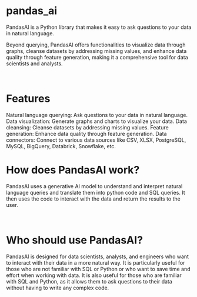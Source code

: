 # pandas_ai

PandasAI is a Python library that makes it easy to ask questions to your data in natural language.

Beyond querying, PandasAI offers functionalities to visualize data through graphs, cleanse datasets by addressing missing values, and enhance data quality through feature generation, making it a comprehensive tool for data scientists and analysts.

​
# Features
Natural language querying: Ask questions to your data in natural language.
Data visualization: Generate graphs and charts to visualize your data.
Data cleansing: Cleanse datasets by addressing missing values.
Feature generation: Enhance data quality through feature generation.
Data connectors: Connect to various data sources like CSV, XLSX, PostgreSQL, MySQL, BigQuery, Databrick, Snowflake, etc.
​
# How does PandasAI work?
PandasAI uses a generative AI model to understand and interpret natural language queries and translate them into python code and SQL queries. It then uses the code to interact with the data and return the results to the user.

​
# Who should use PandasAI?
PandasAI is designed for data scientists, analysts, and engineers who want to interact with their data in a more natural way. It is particularly useful for those who are not familiar with SQL or Python or who want to save time and effort when working with data. It is also useful for those who are familiar with SQL and Python, as it allows them to ask questions to their data without having to write any complex code.
